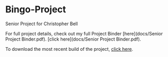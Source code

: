 # Bingo-Project
Senior Project for Christopher Bell

For full project details, check out my full Project Binder [here](docs/Senior Project Binder.pdf).
[click here](docs/Senior Project Binder.pdf).

To download the most recent build of the project, [click here](dist/bingoGame.jar).
